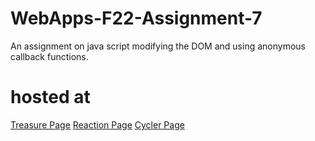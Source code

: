 # WebApps-F22-Assignment-7
An assignment on java script modifying the DOM and using anonymous callback functions.
# hosted at
[Treasure Page]( https://44-563-web-apps-f22.github.io/44563-webapps-assignment-7-saipuneet/treasure.html)
[Reaction Page]( https://44-563-web-apps-f22.github.io/44563-webapps-assignment-7-saipuneet/reaction.html)
[Cycler Page]( https://44-563-web-apps-f22.github.io/44563-webapps-assignment-7-saipuneet/cycler.html)